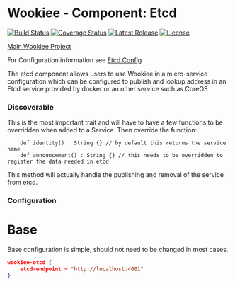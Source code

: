# Wookiee - Component: Etcd

[![Build Status](https://travis-ci.org/Webtrends/wookiee-metrics.svg?branch=master)](https://travis-ci.org/Webtrends/wookiee-kafka) [![Coverage Status](https://coveralls.io/repos/Webtrends/wookiee-kafka/badge.svg?branch=master&service=github)](https://coveralls.io/github/Webtrends/wookiee-kafka?branch=master) [![Latest Release](https://img.shields.io/github/release/webtrends/wookiee-kafka.svg)](https://github.com/Webtrends/wookiee-kafka/releases) [![License](http://img.shields.io/:license-Apache%202-red.svg)](http://www.apache.org/licenses/LICENSE-2.0.txt)

[Main Wookiee Project](https://github.com/Webtrends/wookiee)

For Configuration information see [Etcd Config](docs/config.md)

The etcd component allows users to use Wookiee in a micro-service configuration which can be configured to publish and
lookup address in an Etcd service provided by docker or an other service such as CoreOS

### Discoverable

This is the most important trait and will have to have a few functions to be overridden when added to a Service.   Then override the function:
```
    def identity() : String {} // by default this returns the service name
    def announcement() : String {} // this needs to be overridden to register the data needed in etcd
```
This method will actually handle the publishing and removal of the service from etcd.  

### Configuration

# Base
Base configuration is simple, should not need to be changed in most cases.
```json
wookiee-etcd {
    etcd-endpoint = "http://localhost:4001"
}
```